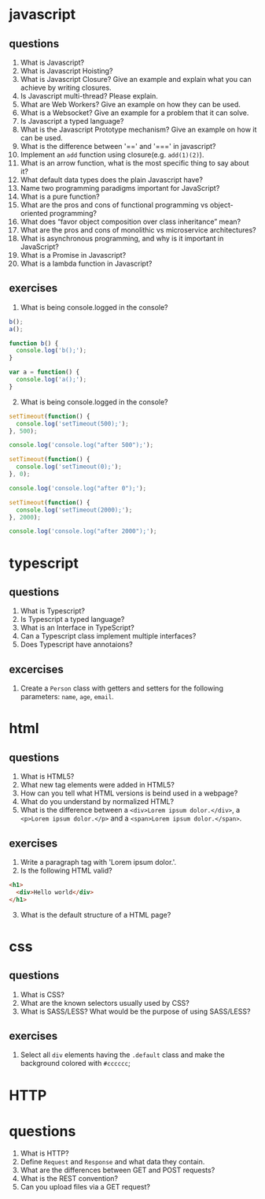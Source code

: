 # javascript
## questions
1. What is Javascript?
2. What is Javascript Hoisting?
3. What is Javascript Closure? Give an example and explain what you can achieve by writing closures.
4. Is Javascript multi-thread? Please explain.
5. What are Web Workers? Give an example on how they can be used.
6. What is a Websocket? Give an example for a problem that it can solve.
7. Is Javascript a typed language?
8. What is the Javascript Prototype mechanism? Give an example on how it can be used.
9. What is the difference between '==' and '===' in javascript?
10. Implement an `add` function using closure(e.g. `add(1)(2)`).
11. What is an arrow function, what is the most specific thing to say about it?
12. What default data types does the plain Javascript have?
13. Name two programming paradigms important for JavaScript?
14. What is a pure function?
15. What are the pros and cons of functional programming vs object-oriented programming?
16. What does “favor object composition over class inheritance” mean?
17. What are the pros and cons of monolithic vs microservice architectures?
18. What is asynchronous programming, and why is it important in JavaScript?
19. What is a Promise in Javascript?
20. What is a lambda function in Javascript?

## exercises
1. What is being console.logged in the console?
```js
b();
a();

function b() {
  console.log('b();');
}

var a = function() {
  console.log('a();');
}
```
2. What is being console.logged in the console?
```js
setTimeout(function() {
  console.log('setTimeout(500);');
}, 500);

console.log('console.log("after 500");');

setTimeout(function() {
  console.log('setTimeout(0);');
}, 0);

console.log('console.log("after 0");');

setTimeout(function() {
  console.log('setTimeout(2000);');
}, 2000);

console.log('console.log("after 2000");');
```

# typescript
## questions
1. What is Typescript?
2. Is Typescript a typed language?
3. What is an Interface in TypeScript?
4. Can a Typescript class implement multiple interfaces?
5. Does Typescript have annotaions?

## excercises
1. Create a `Person` class with getters and setters for the following parameters: `name`, `age`, `email`.

# html
## questions
1. What is HTML5?
2. What new tag elements were added in HTML5?
3. How can you tell what HTML versions is beind used in a webpage?
4. What do you understand by normalized HTML?
5. What is the difference between a `<div>Lorem ipsum dolor.</div>`, a `<p>Lorem ipsum dolor.</p>` and a `<span>Lorem ipsum dolor.</span>`.

## exercises
1. Write a paragraph tag with 'Lorem ipsum dolor.'.
2. Is the following HTML valid?
```html
<h1>
  <div>Hello world</div>
</h1>
```
3. What is the default structure of a HTML page?

# css
## questions
1. What is CSS?
2. What are the known selectors usually used by CSS?
3. What is SASS/LESS? What would be the purpose of using SASS/LESS?

## exercises
1. Select all `div` elements having the `.default` class and make the background colored with `#cccccc`;

# HTTP
# questions
1. What is HTTP?
2. Define `Request` and `Response` and what data they contain.
3. What are the differences between GET and POST requests?
4. What is the REST convention?
5. Can you upload files via a GET request?



